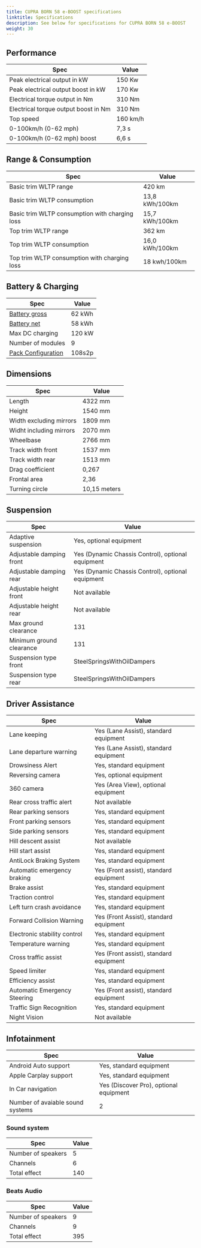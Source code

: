 ```yaml
---
title: CUPRA BORN 58 e-BOOST specifications
linktitle: Specifications
description: See below for specifications for CUPRA BORN 58 e-BOOST
weight: 30
---
```


## Performance

|Spec|Value|
|----|-----|
|Peak electrical output in kW|150 Kw|
|Peak electrical output boost in kW|170 Kw|
|Electrical torque output in Nm|310 Nm|
|Electrical torque output boost in Nm|310 Nm|
|Top speed|160 km/h|
|0-100km/h (0-62 mph)|7,3 s|
|0-100km/h (0-62 mph) boost|6,6 s|



## Range & Consumption

|Spec|Value|
|----|-----|
|Basic trim WLTP range|420 km|
|Basic trim WLTP consumption|13,8 kWh/100km|
|Basic trim WLTP consumption with charging loss|15,7 kWh/100km|
|Top trim WLTP range|362 km|
|Top trim WLTP consumption|16,0 kWh/100km|
|Top trim WLTP consumption with charging loss|18 kwh/100km|



## Battery & Charging

|Spec|Value|
|----|-----|
|[Battery gross](../../../../technology/battery/buffer/)|62 kWh|
|[Battery net](../../../../technology/battery/buffer/)|58 kWh|
|Max DC charging|120 kW|
|Number of modules|9|
|[Pack Configuration](../../../../technology/battery/batterypack/)|108s2p|



## Dimensions

|Spec|Value|
|----|-----|
|Length|4322 mm|
|Height|1540 mm|
|Width excluding mirrors|1809 mm|
|Widht including mirrors|2070 mm|
|Wheelbase|2766 mm|
|Track width front|1537 mm|
|Track width rear|1513 mm|
|Drag coefficient|0,267|
|Frontal area|2,36|
|Turning circle|10,15 meters|

## Suspension

|Spec|Value|
|----|-----|
|Adaptive suspension|Yes, optional equipment|
|Adjustable damping front|Yes (Dynamic Chassis Control), optional equipment|
|Adjustable damping rear|Yes (Dynamic Chassis Control), optional equipment|
|Adjustable height front|Not available|
|Adjustable height rear|Not available|
|Max ground clearance|131|
|Minimum ground clearance|131|
|Suspension type front|SteelSpringsWithOilDampers|
|Suspension type rear|SteelSpringsWithOilDampers|

## Driver Assistance

|Spec|Value|
|----|-----|
|Lane keeping|Yes (Lane Assist), standard equipment|
|Lane departure warning|Yes (Lane Assist), standard equipment|
|Drowsiness Alert|Yes, standard equipment|
|Reversing camera|Yes, optional equipment|
|360 camera|Yes (Area View), optional equipment|
|Rear cross traffic alert|Not available|
|Rear parking sensors|Yes, standard equipment|
|Front parking sensors|Yes, standard equipment|
|Side parking sensors|Yes, standard equipment|
|Hill descent assist|Not available|
|Hill start assist|Yes, standard equipment|
|AntiLock Braking System|Yes, standard equipment|
|Automatic emergency braking|Yes (Front assist), standard equipment|
|Brake assist|Yes, standard equipment|
|Traction control|Yes, standard equipment|
|Left turn crash avoidance|Yes, standard equipment|
|Forward Collision Warning|Yes (Front Assist), standard equipment|
|Electronic stability control|Yes, standard equipment|
|Temperature warning|Yes, standard equipment|
|Cross traffic assist|Yes (Front assist), standard equipment|
|Speed limiter|Yes, standard equipment|
|Efficiency assist|Yes, standard equipment|
|Automatic Emergency Steering|Yes (Front assist), standard equipment|
|Traffic Sign Recognition|Yes, standard equipment|
|Night Vision|Not available|

## Infotainment

|Spec|Value|
|----|-----|
|Android Auto support|Yes, standard equipment|
|Apple Carplay support|Yes, standard equipment|
|In Car navigation|Yes (Discover Pro), optional equipment|
|Number of avaiable sound systems|2|

### Sound system

|Spec|Value|
|----|-----|
|Number of speakers|5|
|Channels|6|
|Total effect|140|

### Beats Audio

|Spec|Value|
|----|-----|
|Number of speakers|9|
|Channels|9|
|Total effect|395|
